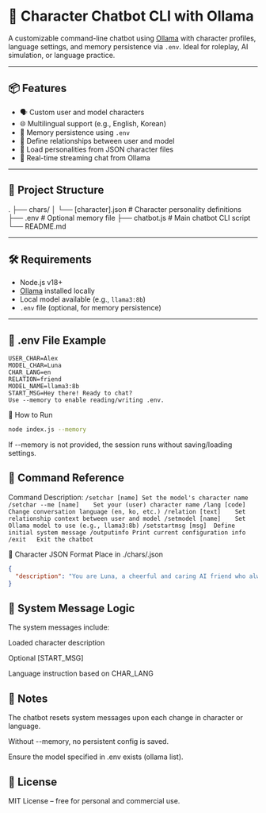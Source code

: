 # 🧠 Character Chatbot CLI with Ollama

A customizable command-line chatbot using [Ollama](https://ollama.com/) with character profiles, language settings, and memory persistence via `.env`. Ideal for roleplay, AI simulation, or language practice.

---

## 📦 Features

- 🗣️ Custom user and model characters
- 🌐 Multilingual support (e.g., English, Korean)
- 💾 Memory persistence using `.env`
- 🤝 Define relationships between user and model
- 📂 Load personalities from JSON character files
- 🔁 Real-time streaming chat from Ollama

---

## 📂 Project Structure

.
├── chars/
│ └── [character].json # Character personality definitions
├── .env # Optional memory file
├── chatbot.js # Main chatbot CLI script
└── README.md

---

## 🛠️ Requirements

- Node.js v18+
- [Ollama](https://ollama.com) installed locally
- Local model available (e.g., `llama3:8b`)
- `.env` file (optional, for memory persistence)

---

## 📄 .env File Example

```env
USER_CHAR=Alex
MODEL_CHAR=Luna
CHAR_LANG=en
RELATION=friend
MODEL_NAME=llama3:8b
START_MSG=Hey there! Ready to chat?
Use --memory to enable reading/writing .env.
```
🚀 How to Run
```bash
node index.js --memory
```
If --memory is not provided, the session runs without saving/loading settings.

## 🧪 Command Reference
Command	Description: ``
/setchar [name]	Set the model's character name
/setchar --me [name]	Set your (user) character name
/lang [code]	Change conversation language (en, ko, etc.)
/relation [text]	Set relationship context between user and model
/setmodel [name]	Set Ollama model to use (e.g., llama3:8b)
/setstartmsg [msg]	Define initial system message
/outputinfo	Print current configuration info
/exit	Exit the chatbot
``

💬 Character JSON Format
Place in ./chars/<name>.json

```json
{
  "description": "You are Luna, a cheerful and caring AI friend who always listens and responds warmly."
}
```
## 🧠 System Message Logic
The system messages include:

Loaded character description

Optional [START_MSG]

Language instruction based on CHAR_LANG

## 📌 Notes
The chatbot resets system messages upon each change in character or language.

Without --memory, no persistent config is saved.

Ensure the model specified in .env exists (ollama list).

## 📃 License
MIT License – free for personal and commercial use.
